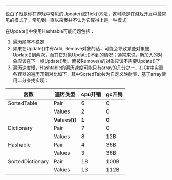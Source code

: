 
---

说白了就是你在游戏中常见的Update\(\)或Tick\(\)方法，这可能是在游戏开发中最常见的模式了，常见到一直以来我并不认为它算得上是一种模式

在Update\(\)中使用Hashtable可能问题包括：

1. 遍历顺序不稳定
2. 如果在Update\(\)中有Add, Remove对象的话，可能会导致某些对象被Update\(\)到两次，而其它对象Update\(\)不到的情况；通常来说，新加入的对象应该在下一帧Update\(\)到，而被Remove\(\)的对象应该不需要Update\(\)了
3. 遍历速度慢，Hashtable的遍历速度可能只有array的几分之一，在C\#中实测各容器的遍历开销对比如下，其中SortedTable为自定义映射表，基于array使用二分查找实现：

| 函数 | 遍历类型 | cpu开销 | gc开销 |
| --- | --- | --- | --- |
| SortedTable | Pair | 6 | 0 |
|  | Values | 2 | 0 |
|  | **Values\[i\]** | **1** | **0** |
| Dictionary | Pair | 7 | 0 |
|  | Values | 8 | 12B |
| Hashable | Pair | 4 | 36B |
|  | Values | 3 | 36B |
| SortedDictionary | Pair | 18 | 100B |
|  | Values | 13 | 112B |



